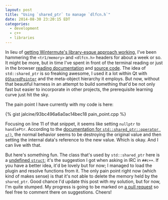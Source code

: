 ```yaml
---
layout: post
title: "Using `shared_ptr` to manage `dlfcn.h`"
date: 2014-08-30 23:20:15 EDT
categories:
  - development
  - c++
  - libraries
---
```


In lieu of [getting Wintermute's library-esque approach working][1], I've been
hammering the `<tr1/memory>` and `<dlfcn.h>` headers for about a week or so. It
might be more, but in time I've spent in front of the terminal reading or just
in the browser [reading documentation][2] and [source code][3]. The idea of
`std::shared_ptr` is so freaking awesome, I used it a lot within Qt with
[`QSharedPointer`][4] and the meta-object hierarchy it employs. But now,
without that beautiful harness in an attempt to build something that'd be not
only fast but easier to incorporate in other projects, the prerequisite
learning curve just hit the sky.

The pain point I have currently with my code is here:

{% gist jalcine/93bc496a6a0ac14bec18 pain_point.cpp %}

Focusing on line 11 of that snippet, it seems like setting `nullptr` to
`handlePtr`. According to the [documentation for `std::shared_ptr::operator =()`][5],
the normal behavior seems to be destroying the original value and then setting
the internal data's reference to the new value. Which is okay. And I can live
with that.

But here's something fun. The class that's used by `std::shared_ptr` here is a
[undefined `struct`][6]; it's the suggestion I got when asking in IRC in
`##c++`. If you have a better idea, it'd be lovely but for now; I managed to
load the plugin and resolve functions from it. The only pain point right now
(which kind of makes sense) is that it's not able to delete the memory held by
the `shared_ptr`. Good chance I'd update this post with my solution, but for
now, I'm quite stumped. My progress is going to be marked on [a pull
request][7] so feel free to comment there on suggestions. Cheers!

[1]: https://github.com/jalcine/libwintermutecore/issues/7
[2]: http://en.cppreference.com/w/cpp/memory/shared_ptr
[3]: http://www.scs.stanford.edu/histar/src/pkg/uclibc/include/dlfcn.h
[4]: http://qt-project.org/doc/qt-4.8/qsharedpointer.html
[5]: http://en.cppreference.com/w/cpp/memory/shared_ptr/operator%3D
[6]: https://github.com/jalcine/libwintermutecore/blob/56505e0b8c4f83ecc8da167586898a0dc07bebcc/src/libwintermutecore/plugin/library_handle.hh#L25
[7]: https://github.com/jalcine/libwintermutecore/pull/25
